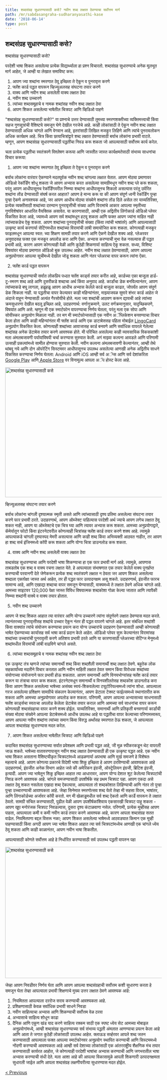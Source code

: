```yaml
---
title: शब्दसंग्रह सुधारण्यासाठी कसे? नवीन शब्द लक्षात ठेवण्याचा सर्वोत्तम मार्ग
path: /mr/sabdasangraha-sudharanyasathi-kase
date: '2018-06-14'
type: post
---
```

## शब्दसंग्रह सुधारण्यासाठी कसे?
शब्दसंग्रह सुधारण्यासाठी कसे?

परदेशी भाषा शिकत असलेल्या प्रत्येक विद्यार्थ्याला हा प्रश्न विचारतो. शब्दसंग्रह सुधारण्याचे अनेक मूलभूत मार्ग आहेत, जे आम्ही या लेखात समाविष्ट करू:
1. आपण ज्या शब्दांना स्मरणात ठेवू इच्छिता ते ऐकून व पुनरावृत्त करणे
2. फ्लॅश कार्ड पद्धत वापरून
व्हिज्युअलसह संघटना तयार करणे
4. वाक्य आणि नवीन शब्द असलेली वाक्य लक्षात ठेवा
5. नवीन शब्द उच्चारणे
6. त्यांच्या शब्दसमूहाचे व नामक शब्दांसह नवीन शब्द लक्षात ठेवा
7. आपण शिकत असलेल्या भाषेतील चित्रपट आणि व्हिडिओ पाहणे

"शब्दसंग्रह सुधारण्यासाठी कसे?" या प्रश्नाचे उत्तर देण्यासाठी तुमच्या स्मरणशक्तीच्या व्यक्तिमत्त्वाची किंवा सहज गुणसूत्रांची वैशिष्ट्ये समजून घेणे देखील गरजेचे आहे. काही लोकांसाठी ते ऐकून नवीन शब्द लक्षात ठेवण्यासाठी अधिक चांगले आणि वेगवान आहे, इतरांसाठी लिखित मजकूर लिहिणे आणि त्यांचे पुनरावलोकन अधिक कार्यक्षम आहे. चित्र किंवा छायाचित्रांद्वारे शब्द लक्षात ठेवण्यासाठी बर्याच लोकांना प्रभावी वाटते. म्हणून, आपण शब्दसंग्रह सुधारण्यासाठी पद्धतींचा निवड करू शकता जो आपल्यासाठी सर्वोत्तम कार्य करेल.

चला प्रत्येक पद्धतीचा स्वतंत्रपणे विश्लेषण करूया आणि जास्तीत जास्त कार्यक्षमतेसाठी संभाव्य साधनांचा विचार करूया:

1. आपण ज्या शब्दांना स्मरणात ठेवू इच्छिता ते ऐकून व पुनरावृत्त करणे

बर्याच लोकांना वारंवार ऐकण्याने मदतपूर्वक नवीन शब्द चांगल्या लक्षात येतात.
आपण मोठ्या प्रमाणावर ऑडिओ रेकॉर्डिंग शोधू शकता जे आपण अभ्यास करत असलेल्या सामग्रीमधून नवीन शब्द प्ले करू शकता, परंतु आपण आधीपासूनच रेकॉर्डिंगवरील निम्म्या शब्दांना आधीपासूनच शिकलो असल्यास परंतु उर्वरित शब्दांना तोंड देण्यासाठी संघर्ष करत आहात? आपण हे मान्य करू या की आपण संपूर्ण ध्वनी रेकॉर्डिंग पुन्हा पुन्हा ऐकणे अनावश्यक आहे, जर आपण आधीच मोठ्या संख्येने शब्दांना तोंड दिले असेल तर याव्यतिरिक्त, प्रत्येक व्यक्तीसाठी शब्दांच्या दरम्यान पुनरावृत्तीची संख्या आणि विरामांचे आकार आपल्या स्मृतीच्या गुणविशेषांवर आधारित वैयक्तिक असावेत.
या कारणासाठी, आम्ही एक अद्वितीय लिंगोकार्ड ऑडिओ प्लेयर विकसित केला आहे, ज्यामध्ये आपण सर्व शब्दांमधून हटवू शकता आणि फक्त आपण ज्यांना माहित नाही त्यांच्याकडेच ऐकू शकता. आपण शब्दांच्या पुनरावृत्तीची संख्या (किंवा त्यांची भाषांतरे) आणि आपल्यासाठी उत्कृष्ट कार्य करणार्या सेटिंगमधील शब्दांच्या विरामांची लांबी समायोजित करू शकता.
कोणत्याही मजकूर फाइलमधून आपल्या स्वत: च्या शिक्षण सामग्री तयार करणे आणि ऐकणे देखील शक्य आहे. प्लेअरवर अनुवादसह फक्त एक मजकूर अपलोड करा आणि ऐका.
अभ्यास करण्याची मुभा वेळ नसल्यास ही पद्धत प्रभावी आहे, कारण आपण कोणत्याही वेळी आणि कुठेही शिकणार्या साहित्य ऐकू शकता.
सध्या, विशिष्ट विषयांवर मोठ्या प्रमाणात ऑडिओ बुक उपलब्ध आहेत. नवीन शब्द लक्षात ठेवण्यासाठी, आपण आपल्या अनुप्रयोगावर आपल्या सूचीमध्ये देखील जोडू शकता आणि नंतर प्लेअरचा वापर करून त्यांना ऐका.

2. फ्लॅश कार्ड पद्धत वापरून

शब्दसंग्रह सुधारण्याची सर्वात लोकप्रिय पध्दत फ्लॅश कार्ड्स तयार करीत आहे, कार्डच्या एका बाजूला हार्ड-टू-स्मरण शब्द आहे आणि दुसरीकडे शब्दाचा अर्थ किंवा अनुवाद आहे.
कार्डांचा डेक बनविल्यानंतर, आपण त्यांच्याकडे बघू लागला, हळूहळू आपण आधीच अभ्यास केलेले कार्ड बाजूला काढत, जोपर्यंत आपण संपूर्ण डेक शिकला नाही.
या पद्धतीचा वापर केल्यावर काही महिन्यांनंतर, माझ्याजवळ सुमारे शंभर कार्ड आहेत जे अंदाजे वाहून नेण्यासाठी अत्यंत गैरसोयीचे होते.
मला ज्या शब्दांची आठवण करून द्यायची आहे त्यांच्या क्रमसुधारणा देखील बदलू इच्छित आहे, उदाहरणार्थ: वर्णानुक्रमाने, उलट वर्णक्रमानुसार, यादृच्छिकपणे, विषयांत आणि असे.
म्हणून मी एक स्मार्टफोन वापरण्याचा निर्णय घेतला, परंतु मला एक सोपा आणि सोयीस्कर अनुप्रयोग मिळाला नाही. तर मग मी स्मार्टफोन्ससाठी एक नवीन अॅप्लिकेशन बनवण्याचा विचार केला होता आणि काही महिन्यांनंतर मी फ्लॅश कार्ड आणि एक डाटाबेससह पहिला मोबाईल <a href="https://lingocard.com" target="_blank" rel="noopener">LingoCard</a> अनुप्रयोग विकसित केला. कोणत्याही शब्दांच्या आवाजासह कार्ड बनवणे आणि सर्वाधिक वापरले गेलेल्या शब्दांसह अनेक डेटाबेस तयार करणे आवश्यक होते. मी परिचित असलेल्या काही व्यावसायिक विकसकांशी मला अंमलबजावणी पर्यायांविषयी चर्चा करण्यास सुरुवात केली. अगं माझ्या कल्पना आवडले आणि परिणामी उत्साही प्रकल्पांमध्ये सामील होण्यास सुरुवात केली. नवीन कल्पना अंमलबजावणी केल्यानंतर, आम्ही तेथे थांबवू नये आणि दोन ऑपरेटिंग सिस्टमवर आधीपासूनच उपलब्ध असलेल्या आणखी अनेक अद्वितीय साधने विकसित करण्याचा निर्णय घेतला: Android आणि iOS आम्ही सर्व अॅप्स आणि सर्व देशांकरिता <a href="https://play.google.com/store/apps/details?id=com.lingocard.lingocard" target="_blank" rel="noopener">Google Play</a> आणि<a href="https://itunes.apple.com/us/app/lingocard/id1217076835?mt=8" target="_blank" rel="noopener"> Apple Store</a> वर विनामूल्य आपला अॅप होस्ट केला आहे.

<img class="aligncenter wp-image-7043" src="../images/2018/05/flash-card-Just-develop.png" alt="शब्दसंग्रह सुधारण्यासाठी कसे" width="625" height="417" />

व्हिज्युअलसह संघटना तयार करणे

बर्याच लोकांना चांगली दृश्यात्मक स्मृती असते आणि त्यांच्यासाठी दृश्य प्रतिमा असलेल्या संघटना तयार करणे फार प्रभावी ठरते. उदाहरणार्थ, आपण ऑब्जेक्ट पाहिल्यास परदेशी अर्थ ज्याचे आपण लगेच लक्षात ठेवू शकत नाही, आपण या ऑब्जेक्टचे एक चित्र घ्या आणि त्यावर अभ्यास करू शकता.
आमच्या अनुप्रयोगाद्वारे, कॅमेर्यातून फोटो किंवा इंटरनेटवरील कोणत्याही चित्रांसह फ्लॅश कार्ड तयार करणे शक्य आहे.
त्यामुळे आपल्याकडे चांगली दृश्यास्पद मेमरी असल्यास आणि काही शब्द किंवा अभिव्यक्ती आठवत नाहीत, तर आपण हा शब्द सर्च इंजिनमध्ये कॉपी करू शकता आणि योग्य चित्रा डाउनलोड करू शकता.

4. वाक्य आणि नवीन शब्द असलेली वाक्य लक्षात ठेवा

शब्दसंग्रह सुधारण्याचा आणि परदेशी भाषा शिकण्याचा हा एक फार प्रभावी मार्ग आहे. त्यामुळे, आपणास ताबडतोब एक शब्द व वाक्य रचना लक्षात येते. हे आपल्याला संभाषणात एक तयार केलेले वाक्य पुनर्प्राप्त करण्याची परवानगी देते जेणेकरून प्रत्येक शब्द स्वतंत्रपणे लक्षात न ठेवता
जर आपण शिकत असलेल्या शब्दाला एकापेक्षा जास्त अर्थ आहेत, तर ही पद्धत फार उत्पादनक्षम असू शकते. उदाहरणार्थ, इंग्रजीत फारच सामान्य आहे, आणि एखाद्या शब्दाचा वापर समजून घेण्यासाठी, वाक्यमध्ये ते लक्षात ठेवणे अधिक चांगले आहे.
आमच्या साइटवर 120,000 पेक्षा जास्त विविध विषयात्मक शब्दकोशा गोळा केल्या जातात आणि त्यापैकी निम्म्या शब्दांनी वाक्ये व वाक्य तयार होतात.

5. नवीन शब्द उच्चारणे

आपण जे शब्द शिकत आहात त्या वारंवार आणि योग्य उच्चारणे त्यांना संपूर्णपणे लक्षात ठेवण्यास मदत करते.
त्यानंतरच्या पुनरावृत्तीसह शब्दांचे उच्चार ऐकून नंतर ही पद्धत वापरणे चांगले आहे.
इतर संबंधित शब्दांशी किंवा वाक्यांत त्यांचे संयोजन करण्याचा प्रयत्न करा
योग्य उच्चारांचे उदाहरण ऐकण्यासाठी आम्ही कोणत्याही भाषेत ऐकण्याच्या कार्यासह सर्व भाषा कार्ड प्रदान केले आहेत.
ऑडिओ प्लेयर सुरू केल्यानंतर विरामांसह शब्दांच्या उच्चारांची पुनरावृत्ती करणे अतिशय प्रभावी ठरते आणि या कारणासाठी प्लेअरच्या सेटिंग्ज मेनूमध्ये शब्दांमधील विरामांची लांबी वाढविणे चांगले असते.

6. त्यांच्या शब्दसमूहाचे व नामक शब्दांसह नवीन शब्द लक्षात ठेवा

एक उत्कृष्ट तंत्र म्हणजे त्यांच्या समानार्थी शब्द किंवा शब्दशैली समानार्थी शब्द लक्षात ठेवणे.
बहुतेक लोक सहकार्यांच्या मदतीने विचार करतात आणि नवीन माहिती लक्षात ठेवत समान किंवा विरोधक शब्दांच्या संयोगाच्या संयोजनाने फार प्रभावी होऊ शकतात.
आपण समानार्थी आणि विनयभोग्यांसह फ्लॅश कार्ड तयार करून या तंत्राचा वापर करू शकता.
इंटरनेटमधून समानार्थी व विनयशीलतेसह शब्दकोश डाउनलोड करा किंवा आपण शिकत असलेल्या भाषेच्या असंख्य स्वयं-शिकवलेल्या ट्यूटोरियल्समध्ये त्यांना शोधा. आपल्याला गरज असलेल्या प्रशिक्षण सामग्रीचे संकलन केल्यानंतर, आपण डेटाला टेक्स्ट फाईल्समध्ये स्थानांतरीत करू शकता आणि आमच्या अनुप्रयोगावर अपलोड करु शकता. परिणामी, आपण आपल्या अभ्यासाच्या साधनासाठी फ्लॅश कार्ड्सचा स्वतःचा अपलोड केलेला डेटाबेस तयार कराल आणि आमच्या सर्व साधनांचा वापर करून कोणत्याही शब्दसंग्रहाचा वापर करणे शक्य होईल.
याव्यतिरिक्त, समानार्थी आणि प्रतिकृती बनवणार्या कार्डांची संख्या मोठ्या संख्येने आपल्या डेटाबेसमध्ये आधीच उपलब्ध आहे
या पद्धतीचा वापर केल्याच्या परिणामस्वरूप, आपण आपल्या नवीन शब्दांना त्यांच्या समान किंवा विरुद्ध अर्थांसह स्मरणात ठेऊ शकता, जे आपल्याला आपला शब्दसंग्रह सुधारण्यास मदत करेल.

7. आपण शिकत असलेल्या भाषेतील चित्रपट आणि व्हिडिओ पाहणे

कदाचित शब्दसंग्रह सुधारण्याच्या सर्वात प्रवेशक्षम आणि प्रभावी पद्धत आहे, जी मूळ स्पीकरकडून थेट वापरली जाऊ शकते.
भाषेच्या वातावरणापासून नवीन शब्द लक्षात ठेवण्यासाठी ही एक उत्कृष्ट पद्धत आहे. एक नवीन भाषा शिकत असताना वैशिष्ट्यीकृत चित्रपटांमध्ये आढळणार्या अपभाषा आणि मुर्ख समजणे हे विशेषतः महत्वाचे आहे.
आपण कोणत्या प्रकारचे विदेशी भाषा शिकू इच्छिता हे आपण ठरविण्याची आवश्यकता आहे उदाहरणार्थ, इंग्रजीत अनेक विभाग आहेत जसे की अमेरिकन इंग्रजी, ऑस्ट्रेलियन इंग्रजी, ब्रिटिश इंग्रजी, इत्यादी. आपण ज्या भाषेतून शिकू इच्छित आहात त्या आधारावर, आपण योग्य देशात शूट केलेल्या चित्रपटांची निवड करणे आवश्यक आहे.
चांगले समजण्यासाठी उपशीर्षके सह प्रथम चित्रपट पहा. आपण एकदा असे लक्षात ठेवू शकत नसलेला एखादा शब्द ऐकल्यास, आपल्याला तो शब्दकोशात लिहिण्याची आणि नंतर तो पुन्हा पुन्हा उच्चारण्याची आवश्यकता आहे.
जेव्हा सिनेमात स्मरणोत्सव शब्द येतो तेव्हा मी सहसा विराम, भाषांतर, आणि लिंगाकोर्डच्या अर्जावर कॉपी करतो. मग मी खेळाडूमधील सर्व शब्द ऐकतो आणि कार्डे वापरून ते लक्षात ठेवतो.
सामग्री संचित करण्यासाठी, पुढील वेळी आपण उपशीर्षकांशिवाय एकसारखी चित्रपट पाहू शकता - आपण खूप मनोरंजक चित्रपट निवडल्यास, दुसरा दृश्य कंटाळवाणा नसेल.
परिणामी, प्रत्येक मूव्हीसह आपण पाहता, आपल्याला कमी व कमी नवीन कार्ड तयार करणे आवश्यक आहे, कारण आपला शब्दसंग्रह सतत वाढेल.
नियमितपणा बद्दल विसरू नका; आपण शिकत असलेल्या भाषेमध्ये आठवड्यात किमान एक मूव्ही पाहण्यासाठी किंवा अगदी आपण ज्या भाषेत शिकत आहात त्या सर्व चित्रपटांमध्येच आणखी एक चांगले ध्येय ठेवू शकता आणि काही काळानंतर, आपण नवीन भाषा शिकतील.

आपल्यासाठी कोणते सर्वोत्तम आहे हे निर्धारित करण्यासाठी सर्व उपलब्ध पद्धती वापरुन पहा

<img class="aligncenter wp-image-7582" src="../images/2018/05/learn-foreign-language.jpg" alt="शब्दसंग्रह सुधारण्यासाठी कसे" width="720" height="421" />

जेव्हा आपण निवडीवर निर्णय घेता आणि आपण आपल्या शब्दसंग्रहाची सर्वोत्तम कशी सुधारणा करता हे समजून घेता तेव्हा आपल्याला प्रभावी शिक्षणाचे मुख्य उत्तर लक्षात ठेवणे आवश्यक आहे:
1. नियमितता आपल्याला दररोज सराव करण्याची आवश्यकता आहे.
2. प्रशिक्षणासाठी केवळ सर्वाधिक प्रभावी साधने निवडा
3. नवीन साहित्याचा अभ्यास आणि शिकण्याची सर्वोत्तम वेळ ठरवा
4. अभ्यासाचे साहित्य शोधून काढा
5. दैनिक आणि एकूण खंड याद करणे साहित्य रक्कम साठी एक स्पष्ट ध्येय सेट
आमच्या मोबाइल अनुप्रयोगांमध्ये, आम्ही शब्दसंग्रह सुधारण्याच्या सर्व संभाव्य पद्धती अंमलात आणण्याचा प्रयत्न केला आहे आणि आता ते जगात कुठेही लोकांसाठी उपलब्ध आहेत. क्लाऊड सर्व्हरवर आपले शब्द जतन करण्यासाठी आपल्याला फक्त आपल्या स्मार्टफोनवर अनुप्रयोग स्थापित करण्याची आणि सिस्टममध्ये नोंदणी करण्याची आवश्यकता आहे
आम्ही सर्व देशाच्या लोकांसाठी एक आंतरराष्ट्रीय शैक्षणिक मंच तयार करण्यासाठी कार्यरत आहोत, जे कोणत्याही परदेशी भाषांचा अभ्यास करण्याची आणि जगभरातील भाषा अभ्यास करण्याची संधी देते. मला आशा आहे की आपल्या विकासामुळे आपली शिकणारी उत्पादनक्षमता सुधारली जाईल आणि आपला शब्दसंग्रह लक्षणीयरीत्या सुधारण्यास मदत होईल.

<a href="/mr/phlesa-karda">< Previous</a>